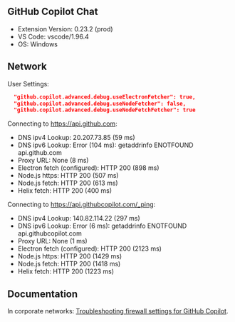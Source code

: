## GitHub Copilot Chat

- Extension Version: 0.23.2 (prod)
- VS Code: vscode/1.96.4
- OS: Windows

## Network

User Settings:
```json
  "github.copilot.advanced.debug.useElectronFetcher": true,
  "github.copilot.advanced.debug.useNodeFetcher": false,
  "github.copilot.advanced.debug.useNodeFetchFetcher": true
```

Connecting to https://api.github.com:
- DNS ipv4 Lookup: 20.207.73.85 (59 ms)
- DNS ipv6 Lookup: Error (104 ms): getaddrinfo ENOTFOUND api.github.com
- Proxy URL: None (8 ms)
- Electron fetch (configured): HTTP 200 (898 ms)
- Node.js https: HTTP 200 (507 ms)
- Node.js fetch: HTTP 200 (613 ms)
- Helix fetch: HTTP 200 (400 ms)

Connecting to https://api.githubcopilot.com/_ping:
- DNS ipv4 Lookup: 140.82.114.22 (297 ms)
- DNS ipv6 Lookup: Error (6 ms): getaddrinfo ENOTFOUND api.githubcopilot.com
- Proxy URL: None (1 ms)
- Electron fetch (configured): HTTP 200 (2123 ms)
- Node.js https: HTTP 200 (1429 ms)
- Node.js fetch: HTTP 200 (1418 ms)
- Helix fetch: HTTP 200 (1223 ms)

## Documentation

In corporate networks: [Troubleshooting firewall settings for GitHub Copilot](https://docs.github.com/en/copilot/troubleshooting-github-copilot/troubleshooting-firewall-settings-for-github-copilot).